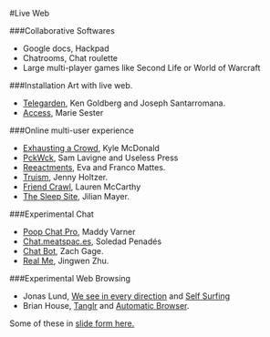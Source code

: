 #Live Web

###Collaborative Softwares
* Google docs, Hackpad
* Chatrooms, Chat roulette
* Large multi-player games like Second Life or World of Warcraft

###Installation Art with live web.

* [Telegarden](http://www.ieor.berkeley.edu/~goldberg/garden/Ars/), Ken Goldberg and Joseph Santarromana.
* [Access](http://www.sester.net/access/), Marie Sester 

###Online multi-user experience

* [Exhausting a Crowd](http://www.exhaustingacrowd.com/london), Kyle McDonald   
* [PckWck](http://www.pckwck.com/), Sam Lavigne and Useless Press   
* [Reeactments](http://0100101110101101.org/reenactments/), Eva and Franco Mattes.
* [Truism](http://www.medienkunstnetz.de/works/truisms/ ), Jenny Holtzer.
* [Friend Crawl](http://www.friendcrawl.net/), Lauren McCarthy
* [The Sleep Site](http://aplaceforonlinedreaming.com/), Jilian Mayer.

###Experimental Chat

* [Poop Chat Pro](http://poopchat-pro.herokuapp.com/), Maddy Varner  
* [Chat.meatspac.es](https://chat.meatspac.es/),  Soledad Penadés  
* [Chat Bot](http://stfj.net/SelfPortraitBot/), Zach Gage.  
* [Real Me](http://www.jingwen-zhu.com/real-me/), Jingwen Zhu.

###Experimental Web Browsing
* Jonas Lund, [We see in every direction](http://jonaslund.biz/works/we-see-in-every-direction/) and [Self Surfing](http://jonaslund.biz/works/selfsurfing/)
* Brian House, [Tanglr](http://brianhouse.net/works/tanglr/) and [Automatic Browser](http://brianhouse.net/works/automatic_browser/).


Some of these in [slide form here.](https://docs.google.com/presentation/d/1cW1TUh1TgIUZLNoAOnIWIsDj0v51Yh45-OyoDiQFJMI/edit#slide=id.g10f3018fcc_0_66)




